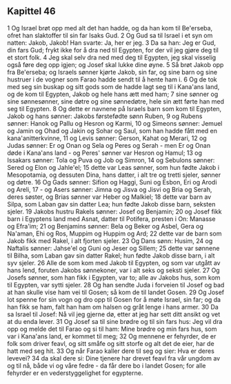 ## Kapittel 46

1 Og Israel brøt opp med alt det han hadde, og da han kom til Be'erseba, ofret han slaktoffer til sin far Isaks Gud.
2 Og Gud sa til Israel i et syn om natten: Jakob, Jakob! Han svarte: Ja, her er jeg.
3 Da sa han: Jeg er Gud, din fars Gud; frykt ikke for å dra ned til Egypten, for der vil jeg gjøre deg til et stort folk.
4 Jeg skal selv dra ned med deg til Egypten, jeg skal visselig også føre deg opp igjen; og Josef skal lukke dine øyne.
5 Så brøt Jakob opp fra Be'erseba; og Israels sønner kjørte Jakob, sin far, og sine barn og sine hustruer i de vogner som Farao hadde sendt til å hente ham i.
6 Og de tok med seg sin buskap og sitt gods som de hadde lagt seg til i Kana'ans land, og de kom til Egypten, Jakob og hele hans ætt med ham;
7 sine sønner og sine sønnesønner, sine døtre og sine sønnedøtre, hele sin ætt førte han med seg til Egypten.
8 Og dette er navnene på Israels barn som kom til Egypten, Jakob og hans sønner: Jakobs førstefødte sønn Ruben,
9 og Rubens sønner: Hanok og Pallu og Hesron og Karmi,
10 og Simeons sønner: Jemuel og Jamin og Ohad og Jakin og Sohar og Saul, som han hadde fått med en kana'anitterkvinne,
11 og Levis sønner: Gerson, Kahat og Merari,
12 og Judas sønner: Er og Onan og Sela og Peres og Serah - men Er og Onan døde i Kana'ans land - og Peres' sønner var Hesron og Hamul;
13 og Issakars sønner: Tola og Puva og Job og Simron,
14 og Sebulons sønner: Sered og Elon og Jahle'el;
15 dette var Leas sønner, som hun fødte Jakob i Mesopotamia, og dessuten Dina, hans datter, i alt tre og tretti sjeler, sønner og døtre.
16 Og Gads sønner: Sifion og Haggi, Suni og Esbon, Eri og Arodi og Areli,
17 - og Asers sønner: Jimna og Jisva og Jisvi og Bria og Serah, deres søster, og Brias sønner var Heber og Malkiel;
18 dette var barn av Silpa, som Laban gav sin datter Lea; hun fødte Jakob disse barn, seksten sjeler.
19 Jakobs hustru Rakels sønner: Josef og Benjamin;
20 og Josef fikk barn i Egyptens land med Asnat, datter til Potifera, presten i On: Manasse og Efra'im;
21 og Benjamins sønner: Bela og Beker og Asbel, Gera og Na'aman, Ehi og Ros, Muppim og Huppim og Ard;
22 dette var de barn som Jakob fikk med Rakel, i alt fjorten sjeler.
23 Og Dans sønn: Husim,
24 og Naftalis sønner: Jahse'el og Guni og Jeser og Sillem;
25 dette var sønnene til Bilha, som Laban gav sin datter Rakel; hun fødte Jakob disse barn, i alt syv sjeler.
26 Alle de som kom med Jakob til Egypten, og som var utgått av hans lend, foruten Jakobs sønnekoner, var i alt seks og seksti sjeler.
27 Og Josefs sønner, som han fikk i Egypten, var to; alle av Jakobs hus, som kom til Egypten, var sytti sjeler.
28 Og han sendte Juda i forveien til Josef og bad at han skulle vise ham vei til Gosen; så kom de til landet Gosen.
29 Og Josef lot spenne for sin vogn og dro opp til Gosen for å møte Israel, sin far; og da han fikk se ham, falt han ham om halsen og gråt lenge i hans armer.
30 Da sa Israel til Josef: Nå vil jeg gjerne dø, etter at jeg har sett ditt ansikt og vet at du enda lever.
31 Og Josef sa til sine brødre og til sin fars hus: Jeg vil dra opp og melde det til Farao og si til ham: Mine brødre og min fars hus, som var i Kana'ans land, er kommet til meg;
32 Og mennene er fehyrder, de er folk som driver feavl, og sitt småfe og sitt storfe og alt det de eier, har de hatt med seg hit.
33 Og når Farao kaller dere til seg og sier: Hva er deres levevei?
34 da skal dere si: Dine tjenere har drevet feavl fra vår ungdom av og til nå, både vi og våre fedre - da får dere bo i landet Gosen; for alle fehyrder er en vederstyggelighet for egypterne.
